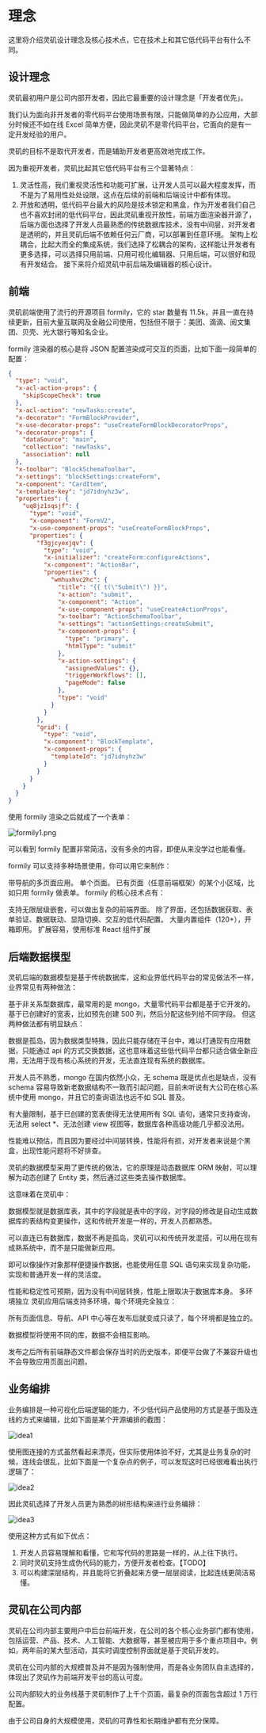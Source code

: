 # 理念

这里将介绍灵矶设计理念及核心技术点，它在技术上和其它低代码平台有什么不同。

## 设计理念
灵矶最初用户是公司内部开发者，因此它最重要的设计理念是「开发者优先」。

我们认为面向非开发者的零代码平台使用场景有限，只能做简单的办公应用，大部分时候还不如在线 Excel 简单方便，因此灵矶不是零代码平台，它面向的是有一定开发经验的用户。

灵矶的目标不是取代开发者，而是辅助开发者更高效地完成工作。

因为重视开发者，灵矶比起其它低代码平台有三个显著特点：

1. 灵活性高，我们重视灵活性和功能可扩展，让开发人员可以最大程度发挥，而不是为了易用性处处设限，这点在后续的前端和后端设计中都有体现。
2. 开放和透明，低代码平台最大的风险是技术锁定和黑盒，作为开发者我们自己也不喜欢封闭的低代码平台，因此灵矶重视开放性，前端方面渲染器开源了，后端方面也选择了开发人员最熟悉的传统数据库技术，没有中间层，对开发者是透明的，并且灵矶后端不依赖任何云厂商，可以部署到任意环境。
架构上松耦合，比起大而全的集成系统，我们选择了松耦合的架构，这样能让开发者有更多选择，可以选择只用前端、只用可视化编辑器、只用后端，可以很好和现有开发结合。
接下来将介绍灵矶中前后端及编辑器的核心设计。

## 前端
灵矶前端使用了流行的开源项目 formily，它的 star 数量有 11.5k，并且一直在持续更新，目前大量互联网及金融公司使用，包括但不限于：美团、滴滴、阅文集团、贝壳、光大银行等知名企业。

formily 渲染器的核心是将 JSON 配置渲染成可交互的页面，比如下面一段简单的配置：

```json
{
  "type": "void",
  "x-acl-action-props": {
    "skipScopeCheck": true
  },
  "x-acl-action": "newTasks:create",
  "x-decorator": "FormBlockProvider",
  "x-use-decorator-props": "useCreateFormBlockDecoratorProps",
  "x-decorator-props": {
    "dataSource": "main",
    "collection": "newTasks",
    "association": null
  },
  "x-toolbar": "BlockSchemaToolbar",
  "x-settings": "blockSettings:createForm",
  "x-component": "CardItem",
  "x-template-key": "jd7idnyhz3w",
  "properties": {
    "uq8jz1sqsjf": {
      "type": "void",
      "x-component": "FormV2",
      "x-use-component-props": "useCreateFormBlockProps",
      "properties": {
        "f3gjcyexjqv": {
          "type": "void",
          "x-initializer": "createForm:configureActions",
          "x-component": "ActionBar",
          "properties": {
            "wmhuxhvc2hc": {
              "title": "{{ t(\"Submit\") }}",
              "x-action": "submit",
              "x-component": "Action",
              "x-use-component-props": "useCreateActionProps",
              "x-toolbar": "ActionSchemaToolbar",
              "x-settings": "actionSettings:createSubmit",
              "x-component-props": {
                "type": "primary",
                "htmlType": "submit"
              },
              "x-action-settings": {
                "assignedValues": {},
                "triggerWorkflows": [],
                "pageMode": false
              },
              "type": "void"
            }
          }
        },
        "grid": {
          "type": "void",
          "x-component": "BlockTemplate",
          "x-component-props": {
            "templateId": "jd7idnyhz3w"
          }
        }
      }
    }
  }
}
```

使用 formily 渲染之后就成了一个表单：

![formily1.png](/formily1.png)

可以看到 formily 配置非常简洁，没有多余的内容，即便从来没学过也能看懂。

formily 可以支持多种场景使用，你可以用它来制作：

带导航的多页面应用。
单个页面。
已有页面（任意前端框架）的某个小区域，比如只用 formily 做表单。
formily 的核心技术点有：

支持无限层级嵌套，可以做出复杂的前端界面。
除了界面，还包括数据获取、表单验证、数据联动、显隐切换、交互的低代码配置。
大量内置组件（120+），开箱即用。
扩展容易，使用标准 React 组件扩展

## 后端数据模型
灵矶后端的数据模型是基于传统数据库，这和业界低代码平台的常见做法不一样，业界常见有两种做法：

基于非关系型数据库，最常用的是 mongo，大量零代码平台都是基于它开发的。
基于已创建好的宽表，比如预先创建 500 列，然后分配这些列给不同字段。
但这两种做法都有明显缺点：

数据是孤岛，因为数据类型特殊，因此只能存储在平台中，难以打通现有应用数据，只能通过 api 的方式交换数据，这也意味着这些低代码平台都只适合做全新应用，无法用于现有核心系统的开发，无法直连现有系统的数据库。

开发人员不熟悉，mongo 在国内依然小众，无 schema 既是优点也是缺点，没有 schema 容易导致新老数据结构不一致而引起问题，目前未听说有大公司在核心系统中使用 mongo，并且它的查询语法也远不如 SQL 普及。

有大量限制，基于已创建的宽表使得无法使用所有 SQL 语句，通常只支持查询，无法用 select *、无法创建 view 视图等，数据库各种高级功能几乎都没法用。

性能难以预估，而且因为要经过中间层转换，性能将有损，对开发者来说是个黑盒，出现性能问题将不好排查。

灵矶的数据模型采用了更传统的做法，它的原理是动态数据库 ORM 映射，可以理解为动态创建了 Entity 类，然后通过这些类去操作数据库。

这意味着在灵矶中：

数据模型就是数据库表，其中的字段就是表中的字段，对字段的修改是自动生成数据库的表结构变更操作，这和传统开发是一样的，开发人员都熟悉。

可以直连已有数据库，数据不再是孤岛，灵矶可以和传统开发混搭，可以用在现有成熟系统中，而不是只能做新应用。

即可以像操作对象那样便捷操作数据，也能使用任意 SQL 语句来实现复杂功能，实现和普通开发一样的灵活度。

性能和稳定性可预期，因为没有中间层转换，性能上限取决于数据库本身。 多环境独立 灵矶应用后端支持多环境，每个环境完全独立：

所有页面信息、导航、API 中心等在发布后就变成只读了，每个环境都是独立的。

数据模型将使用不同的库，数据不会相互影响。

发布之后所有前端静态文件都会保存当时的历史版本，即便平台做了不兼容升级也不会导致应用页面出问题。

## 业务编排
业务编排是一种可视化后端逻辑的能力，不少低代码产品使用的方式是基于图及连线的方式来编辑，比如下面是某个开源编排的截图：

![idea1](/idea1.png)

使用图连接的方式虽然看起来漂亮，但实际使用体验不好，尤其是业务复杂的时候，连线会很乱，比如下面是一个复杂点的例子，可以发现这时已经很难看出执行逻辑了：

![idea2](/idea2.png)

因此灵矶选择了开发人员更为熟悉的树形结构来进行业务编排：

![idea3](/idea3.png)

使用这种方式有如下优点：

1. 开发人员容易理解和看懂，它和写代码的思路是一样的，从上往下执行。
2. 同时灵矶支持生成伪代码的能力，方便开发者检查。【TODO】
3. 可以构建深层结构，并且能将它折叠起来方便一层层阅读，比起连线更简洁易懂。

## 灵矶在公司内部

灵矶在公司内部主要用户中后台前端开发，在公司的各个核心业务部门都有使用，包括运营、产品、技术、人工智能、大数据等，甚至被应用于多个重点项目中。例如，两年前的某大型活动，其实时调度控制界面就是基于灵矶开发的。

灵矶在公司内部的大规模普及并不是因为强制使用，而是各业务团队自主选择的，体现出了灵矶作为前端开发平台的高认可度。

公司内部较大的业务线基于灵矶制作了上千个页面，最复杂的页面包含超过 1 万行配置。

由于公司自身的大规模使用，灵矶的可靠性和长期维护都有充分保障。